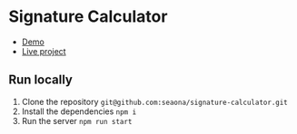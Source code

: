 # Signature Calculator

- [Demo]()
- [Live project]()

## Run locally
1. Clone the repository
`git@github.com:seaona/signature-calculator.git`
2. Install the dependencies
`npm i`
3. Run the server
`npm run start`
